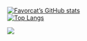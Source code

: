 [![Favorcat’s GitHub stats](https://github-readme-stats.vercel.app/api?username=favorcat&count_private=true&show_icons=true&theme=buefy&hide_border=true)](https://github.com/anuraghazra/github-readme-stats)   
[![Top Langs](https://github-readme-stats.vercel.app/api/top-langs/?username=favorcat&layout=compact&theme=buefy&hide_border=true&hide=html,jupyter%20notebook)](https://github.com/anuraghazra/github-readme-stats)   
   
![](https://github.com/favorcat/favorcat/blob/output/github-contribution-grid-snake.gif)
